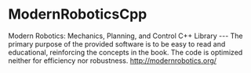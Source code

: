 # ModernRoboticsCpp
Modern Robotics: Mechanics, Planning, and Control C++ Library --- The primary purpose of the provided software is to be easy to read and educational, reinforcing the concepts in the book. The code is optimized neither for efficiency nor robustness. http://modernrobotics.org/
